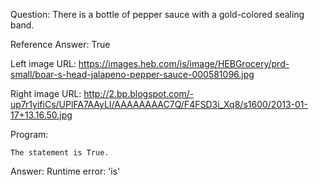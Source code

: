 Question: There is a bottle of pepper sauce with a gold-colored sealing band.

Reference Answer: True

Left image URL: https://images.heb.com/is/image/HEBGrocery/prd-small/boar-s-head-jalapeno-pepper-sauce-000581096.jpg

Right image URL: http://2.bp.blogspot.com/-up7r1yifiCs/UPlFA7AAyLI/AAAAAAAAC7Q/F4FSD3i_Xq8/s1600/2013-01-17+13.16.50.jpg

Program:

```
The statement is True.
```
Answer: Runtime error: 'is'

